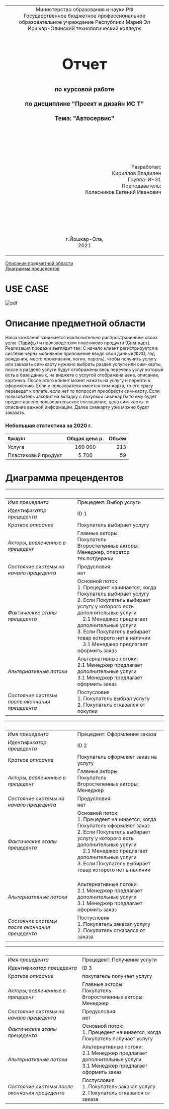 <table style="width: 100%;">
  <tr>
    <td style="text-align: center; border: none;">
    Министерство образования и науки РФ<br>
Государственное бюджетное профессиональное образовательное учреждение Республики Марий Эл<br>
Йошкар-Олинский технологический колледж
</td>
  </tr>
  <tr>
    <td style="text-align: center; border: none; height: 15em;">
    <h2 style="font-size:3em;">Отчет</h2>
      <h3>по курсовой работе<br><br> по дисциплине "Проект и дизайн ИС Т"<br><br> Тема:<b> "Автосервис"<b> </h3></td>
  </tr>
  <tr>
    <br><br><td style="text-align: right; border: none; height: 20em;">
      Разработал:<br/>
      Кириллов Владилен<br>
      Группа: И-31<br>
      Преподаватель:<br>
      Колесников Евгений Иванович
    </td>
  </tr>
  <tr>
    <td style="text-align: center; border: none; height: 5em;">
    г.Йошкар-Ола,<br> 2021</td>
  </tr>
</table>

<div style="page-break-after: always;"></div>

[Описание предметной области](https://github.com/Lairon1/UML/blob/main/README.md#%D0%BE%D0%BF%D0%B8%D1%81%D0%B0%D0%BD%D0%B8%D0%B5-%D0%BF%D1%80%D0%B5%D0%B4%D0%BC%D0%B5%D1%82%D0%BD%D0%BE%D0%B9-%D0%BE%D0%B1%D0%BB%D0%B0%D1%81%D1%82%D0%B8) </br>
[Диаграмма прецедентов](https://github.com/Lairon1/UML/blob/main/README.md#%D0%B4%D0%B8%D0%B0%D0%B3%D1%80%D0%B0%D0%BC%D0%BC%D0%B0-%D0%BF%D1%80%D0%B5%D1%86%D0%B5%D0%BD%D0%B4%D0%B5%D0%BD%D1%82%D0%BE%D0%B2) 
# USE CASE

![pdf](images/pdf%20image.bmp)

# Описание предметной области

Наша компания занимается исключительно распространением своих [услуг](https://ru.wikipedia.org/wiki/%D0%A3%D1%81%D0%BB%D1%83%D0%B3%D0%B0) ([Тарифы](https://ru.wikipedia.org/wiki/%D0%A2%D0%B0%D1%80%D0%B8%D1%84)) и производством пластиково продукта ([Сим-карт](https://ru.wikipedia.org/wiki/%D0%A1%D0%B8%D0%BC-%D0%BA%D0%B0%D1%80%D1%82%D0%B0)). Реализация продажи выглядит так: С начало клиент регистрируется в системе через мобильное приложение вводя свои данные(ФИО, год рождения, место проживания, логин, пароль), чтобы получить услугу или заказать сим-карту нужжно выбрать раздел услуги или сим-карты, после в разделе услуги будут отображены весь перечень услуг который есть в базе данных, на виджете с услугой отображена цена, описание, картинка. После этого клиент может нажать на услугу и перейти к оформлению. Если у пользователя имеется сим-карта, то его сразу переведет к оплате, если нет то попросит приобрести сим-карту. Если пользователь заходит на вкладку с покупкой сим-карты то ему будет предоставлено пользовательское соглашение, цена сим-карты, и описание важной информации. Далее симкарту уже можно будет заказать.  

### Небольшая статистика за 2020 г.
<code>Продукт      | Общая цена р. | Объём
:-------- |:-----:| -------:
Услуга | 160 000  | 213
Пластиковый продукт| 5 700    | 59
</code>
  
  
# Диаграмма прецендентов
  

  &nbsp; | &nbsp;
--|------ 
*Имя прецедента* | Прецедент: Выбор услуги
*Идентификатор прецедента* | ID 1
*Краткое описание* | Покупатель выбирает услугу
*Акторы, вовлеченные в прецедент* | Главные акторы:<br/>Покупатель<br/>Второстепенные акторы:<br/>Менеджер, оператор тех.потдержки
*Состояние системы на начало прецедента* | Предусловия:<br/>нет
*Фактические этапы прецедента* | Основной поток:<br/>1. Прецедент начинается, когда Покупатель выбирает услугу<br/>2. Если Покупатель выбирает услугу у которого есть дополнительные услуги<br/>&nbsp;&nbsp;&nbsp;&nbsp;2.1 Менеджер предлагает дополнительные услуги<br/> 3. Если Покупатель выбирает товар которого нет в наличии<br/>&nbsp;&nbsp;&nbsp;&nbsp;3.1 Менеджер предлагает оформить заказ
*Альтернативные потоки* | Альтернативные потоки:<br/>2.1 Менеджер предлагает дополнительные услуги<br/>3.1 Менеджер предлагает оформить заказ
*Состояние системы после окончания прецедента* | Постусловия<br/>1. Покупатель выбрал услугу<br/>2. Покупатель отказался от покупки 

  &nbsp; | &nbsp;
--|------ 
*Имя прецедента* | Прецедент: 	Оформление заказа
*Идентификатор прецедента* | ID 2
*Краткое описание* | Покупатель оформляет заказ на услугу
*Акторы, вовлеченные в прецедент* | Главные акторы:<br/>Покупатель<br/>Второстепенные акторы:<br/>Менеджер
*Состояние системы на начало прецедента* | Предусловия:<br/>нет
*Фактические этапы прецедента* | Основной поток:<br/>1. Прецедент начинается, когда Покупатель оформляет заказ<br/>2. Если Покупатель выбирает услугу у которого есть дополнительные услуги<br/>&nbsp;&nbsp;&nbsp;&nbsp;2.1 Менеджер предлагает дополнительные услуги<br/> 3. Если Покупатель выбирает товар которого нет в наличии<br/>&nbsp;&nbsp;&nbsp;&nbsp;
*Альтернативные потоки* | Альтернативные потоки:<br/>2.1 Менеджер предлагает дополнительные услуги<br/>3.1 Менеджер предлагает оформить заказ
*Состояние системы после окончания прецедента* | Постусловия<br/>1. Покупатель заказал услугу<br/>2. Покупатель отказался от заказа 

  &nbsp; | &nbsp;
--|------ 
*Имя прецедента* | Прецедент: 	Получение услуги
*Идентификатор прецедента* | ID 3
*Краткое описание* | покупатель получает услугу
*Акторы, вовлеченные в прецедент* | Главные акторы:<br/>Покупатель<br/>Второстепенные акторы:<br/>Менеджер
*Состояние системы на начало прецедента* | Предусловия:<br/>нет
*Фактические этапы прецедента* | Основной поток:<br/>1. Прецедент начинается, когда Покупатель получает услугу<br/>
*Альтернативные потоки* | Альтернативные потоки:<br/>2.1 Менеджер предлагает дополнительные услуги<br/>3.1 Менеджер предлагает оформить заказ
*Состояние системы после окончания прецедента* | Постусловия<br/>1. Покупатель заказал услугу<br/>2. Покупатель отказался от заказа 
